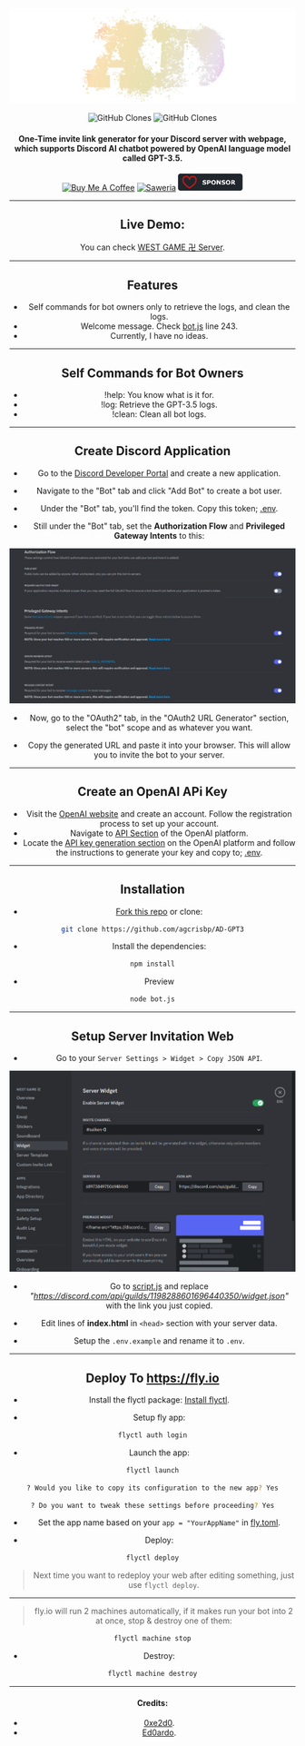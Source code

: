 <center><img src="public/sign.png" />

<p align="center">
    <img alt='GitHub Clones' src='https://img.shields.io/badge/dynamic/json?color=success&label=Clone&query=count&url=https://gist.githubusercontent.com/agcrisbp/32d40c9a3c1c180d1a3f1719330ec7a4/raw/clone.json&logo=github'>
    <img alt='GitHub Clones' src='https://img.shields.io/badge/dynamic/json?color=success&label=Unique&query=uniques&url=https://gist.githubusercontent.com/agcrisbp/32d40c9a3c1c180d1a3f1719330ec7a4/raw/clone.json&logo=githubactions&logoColor=white'>
</p>

<center>
    <h4>One-Time invite link generator for your Discord server with webpage, which supports Discord AI chatbot powered by OpenAI language model called GPT-3.5.</h4>
</center>

<center>
<a href="https://www.buymeacoffee.com/agcrisbp" target="_blank"><img src="https://cdn.buymeacoffee.com/buttons/v2/default-yellow.png" alt="Buy Me A Coffee" style="height: 32px !important;width: 114px !important;" ></a>
<a href="https://saweria.co/agcrisbp" target="_blank"><img src="https://bio.aghea.site/saweria-button.png" alt="Saweria" style="height: 30px !important;width: 114px !important;" ></a>
<a href="https://github.com/sponsors/agcrisbp" target="_blank"><img src="public/sponsor-badge.svg" alt="Github Sponsor" style="height: 30px !important;width: 114px !important;" ></a>
</center>

---

## Live Demo:

You can check [WEST GAME 卍 Server](https://westgame.vercel.app/).

---

## Features

- Self commands for bot owners only to retrieve the logs, and clean the logs.
- Welcome message. Check [bot.js](bot.js) line 243.
- Currently, I have no ideas.

---

## Self Commands for Bot Owners

- !help: You know what is it for.
- !log: Retrieve the GPT-3.5 logs.
- !clean: Clean all bot logs.

---

## Create Discord Application

- Go to the [Discord Developer Portal](https://discord.com/developers/applications) and create a new application.

- Navigate to the "Bot" tab and click "Add Bot" to create a bot user.

- Under the "Bot" tab, you'll find the token. Copy this token; [.env](.env).

- Still under the "Bot" tab, set the **Authorization Flow** and **Privileged Gateway Intents** to this:

<img src="public/discord.png" />

- Now, go to the "OAuth2" tab, in the "OAuth2 URL Generator" section, select the "bot" scope and as whatever you want.

- Copy the generated URL and paste it into your browser. This will allow you to invite the bot to your server.

---

## Create an OpenAI APi Key

- Visit the [OpenAI website](https://openai.com) and create an account. Follow the registration process to set up your account.
- Navigate to [API Section](https://platform.openai.com/apps) of the OpenAI platform.
- Locate the [API key generation section](https://platform.openai.com/api-keys) on the OpenAI platform and follow the instructions to generate your key and copy to; [.env](.env).

---

## Installation

- [Fork this repo](https://github.com/agcrisbp/AD-GPT3/fork) or clone:
```bash
git clone https://github.com/agcrisbp/AD-GPT3
```

- Install the dependencies:

```bash
npm install
```

- Preview

```bash
node bot.js
```

---

## Setup Server Invitation Web

- Go to your `Server Settings > Widget > Copy JSON API`.

![Widget](public/widget.png)

- Go to [script.js](public/script.js) and replace _"https://discord.com/api/guilds/1198288601696440350/widget.json"_ with the link you just copied.

- Edit lines of **index.html** in `<head>` section with your server data.

- Setup the `.env.example` and rename it to `.env`.

---

## Deploy To https://fly.io

- Install the flyctl package: [Install flyctl](https://fly.io/docs/hands-on/install-flyctl/).

- Setup fly app:

```bash
flyctl auth login
```

- Launch the app:

```bash
flyctl launch
```

```bash
? Would you like to copy its configuration to the new app? Yes
```

```bash
? Do you want to tweak these settings before proceeding? Yes
```

- Set the app name based on your `app = "YourAppName"` in [fly.toml](fly.toml).

- Deploy:

```bash
flyctl deploy
```

> Next time you want to redeploy your web after editing something, just use `flyctl deploy`.

---

> fly.io will run 2 machines automatically, if it makes run your bot into 2 at once, stop & destroy one of them:

```bash
flyctl machine stop
```

- Destroy:

```bash
flyctl machine destroy
```

---

#### Credits:

- [0xe2d0](https://github.com/0xe2d0).
- [Ed0ardo](https://github.com/Ed0ardo).
